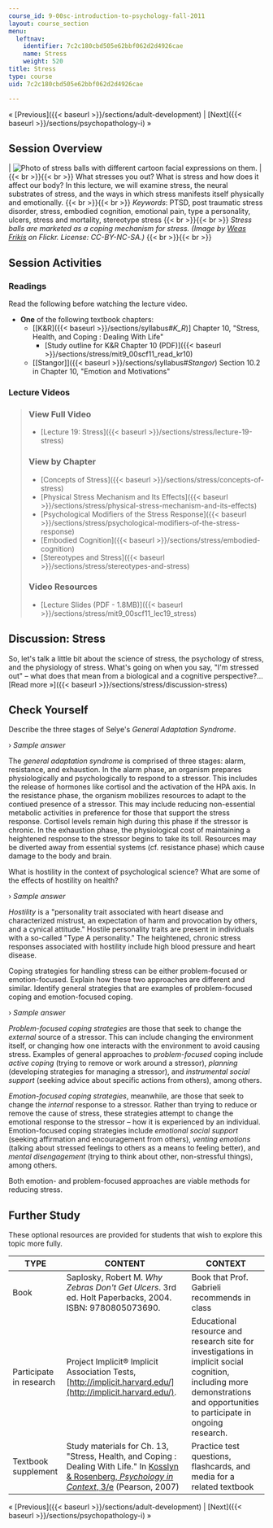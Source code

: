 ```yaml
---
course_id: 9-00sc-introduction-to-psychology-fall-2011
layout: course_section
menu:
  leftnav:
    identifier: 7c2c180cbd505e62bbf062d2d4926cae
    name: Stress
    weight: 520
title: Stress
type: course
uid: 7c2c180cbd505e62bbf062d2d4926cae

---
```


« [Previous]({{< baseurl >}}/sections/adult-development) | [Next]({{< baseurl >}}/sections/psychopathology-i) »

Session Overview
----------------

| ![Photo of stress balls with different cartoon facial expressions on them.](/courses/brain-and-cognitive-sciences/9-00sc-introduction-to-psychology-fall-2011/stress/lec19_chp.jpg) |  {{< br >}}{{< br >}} What stresses you out? What is stress and how does it affect our body? In this lecture, we will examine stress, the neural substrates of stress, and the ways in which stress manifests itself physically and emotionally. {{< br >}}{{< br >}} _Keywords_: PTSD, post traumatic stress disorder, stress, embodied cognition, emotional pain, type a personality, ulcers, stress and mortality, stereotype stress {{< br >}}{{< br >}} _Stress balls are marketed as a coping mechanism for stress. (Image by [Weas Frikis](http://www.flickr.com/photos/weasfrikis/) on Flickr. License: CC-BY-NC-SA.)_ {{< br >}}{{< br >}}  

Session Activities
------------------

### Readings

Read the following before watching the lecture video.

*   **One** of the following textbook chapters:
    *   \[[K&R]({{< baseurl >}}/sections/syllabus#_K_R_)\] Chapter 10, "Stress, Health, and Coping : Dealing With Life"
        *   [Study outline for K&R Chapter 10 (PDF)]({{< baseurl >}}/sections/stress/mit9_00scf11_read_kr10)
    *   [\[Stangor\]]({{< baseurl >}}/sections/syllabus#_Stangor_) Section 10.2 in Chapter 10, "Emotion and Motivations"

### Lecture Videos

> ### View Full Video
> 
> *   [Lecture 19: Stress]({{< baseurl >}}/sections/stress/lecture-19-stress)
> 
> ### View by Chapter
> 
> *   [Concepts of Stress]({{< baseurl >}}/sections/stress/concepts-of-stress)
> *   [Physical Stress Mechanism and Its Effects]({{< baseurl >}}/sections/stress/physical-stress-mechanism-and-its-effects)
> *   [Psychological Modifiers of the Stress Response]({{< baseurl >}}/sections/stress/psychological-modifiers-of-the-stress-response)
> *   [Embodied Cognition]({{< baseurl >}}/sections/stress/embodied-cognition)
> *   [Stereotypes and Stress]({{< baseurl >}}/sections/stress/stereotypes-and-stress)
> 
> ### Video Resources
> 
> *   [Lecture Slides (PDF - 1.8MB)]({{< baseurl >}}/sections/stress/mit9_00scf11_lec19_stress)

Discussion: Stress
------------------

So, let's talk a little bit about the science of stress, the psychology of stress, and the physiology of stress. What's going on when you say, "I'm stressed out" – what does that mean from a biological and a cognitive perspective?… [Read more »]({{< baseurl >}}/sections/stress/discussion-stress)

Check Yourself
--------------

Describe the three stages of Selye's _General Adaptation Syndrome_.

› _Sample answer_

The _general adaptation syndrome_ is comprised of three stages: alarm, resistance, and exhaustion. In the alarm phase, an organism prepares physiologically and psychologically to respond to a stressor. This includes the release of hormones like cortisol and the activation of the HPA axis. In the resistance phase, the organism mobilizes resources to adapt to the contiued presence of a stressor. This may include reducing non-essential metabolic activities in preference for those that support the stress response. Cortisol levels remain high during this phase if the stressor is chronic. In the exhaustion phase, the physiological cost of maintaining a heightened response to the stressor begins to take its toll. Resources may be diverted away from essential systems (cf. resistance phase) which cause damage to the body and brain.

What is hostility in the context of psychological science? What are some of the effects of hostility on health?

› _Sample answer_

_Hostility_ is a "personality trait associated with heart disease and characterized mistrust, an expectation of harm and provocation by others, and a cynical attitude." Hostile personality traits are present in individuals with a so-called "Type A personality." The heightened, chronic stress responses associated with hostility include high blood pressure and heart disease.

Coping strategies for handling stress can be either problem-focused or emotion-focused. Explain how these two approaches are different and similar. Identify general strategies that are examples of problem-focused coping and emotion-focused coping.

› _Sample answer_

_Problem-focused coping strategies_ are those that seek to change the _external_ source of a stressor. This can include changing the environment itself, or changing how one interacts with the environment to avoid causing stress. Examples of general approaches to _problem-focused_ coping include _active coping_ (trying to remove or work around a stressor), _planning_ (developing strategies for managing a stressor), and _instrumental social support_ (seeking advice about specific actions from others), among others.

_Emotion-focused coping strategies_, meanwhile, are those that seek to change the _internal_ response to a stressor. Rather than trying to reduce or remove the cause of stress, these strategies attempt to change the emotional response to the stressor – how it is experienced by an individual. Emotion-focused coping strategies include _emotional social support_ (seeking affirmation and encouragement from others), _venting emotions_ (talking about stressed feelings to others as a means to feeling better), and _mental disengagement_ (trying to think about other, non-stressful things), among others.

Both emotion- and problem-focused approaches are viable methods for reducing stress.

Further Study
-------------

These optional resources are provided for students that wish to explore this topic more fully.

| TYPE | CONTENT | CONTEXT |
| --- | --- | --- |
| Book | Saplosky, Robert M. _Why Zebras Don't Get Ulcers_. 3rd ed. Holt Paperbacks, 2004. ISBN: 9780805073690. | Book that Prof. Gabrieli recommends in class |
| Participate in research | Project Implicit® Implicit Association Tests, [http://implicit.harvard.edu/](http://implicit.harvard.edu/). | Educational resource and research site for investigations in implicit social cognition, including more demonstrations and opportunities to participate in ongoing research. |
| Textbook supplement | Study materials for Ch. 13, "Stress, Health, and Coping : Dealing With Life." In [Kosslyn & Rosenberg, _Psychology in Context_, 3/e](http://www.pearsonhighered.com/educator/product/Fundamentals-of-Psychology-in-Context/9780205507573.page) (Pearson, 2007) | Practice test questions, flashcards, and media for a related textbook 

« [Previous]({{< baseurl >}}/sections/adult-development) | [Next]({{< baseurl >}}/sections/psychopathology-i) »